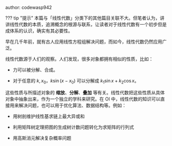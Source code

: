 author: codewasp942

??? tip "提示"
    本篇与「线性代数」分类下的其他篇目关联不大。但笔者认为，讲讲线性代数的本质，追溯概念的根源与联系，让读者对于线性代数有一个初步但是成体系的认识，确实有其必要性。

早在几千年前，就有古人应用线性方程组解决问题，而如今，线性代数仍然应用广泛。

线性代数源于人们的观察。人们发现，很多对象都拥有相似的性质，比如：

+ 力可以被分解、合成。

+ 对于任意的 $k,x_0$，$k \sin (x-x_0)$ 可以分解成 $k_1\sin x + k_2\cos x$。

这些性质与所描述对象的 **缩放**、**分解**、**叠加** 等有关。线性代数把这些性质从具体对象中抽象出来，作为一个独立的学科来研究。在 OI 中，线性代数的知识可以直接用来解决问题，也可以用于优化算法、数据结构等。例如：

+ 用树剖维护线性基求链上最大异或和

+ 利用矩阵树定理把图的生成树计数问题转化为求矩阵的行列式

+ 用高斯消元解决复杂概率问题
